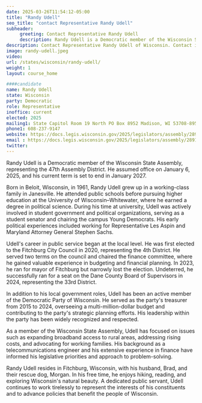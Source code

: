 ```yaml
---
date: 2025-03-26T11:54:12-05:00
title: "Randy Udell"
seo_title: "contact Representative Randy Udell"
subheader:
     greeting: Contact Representative Randy Udell
     description: Randy Udell is a Democratic member of the Wisconsin State Assembly, representing the 47th Assembly District. He assumed office on January 6, 2025, and his current term is set to end in January 2027.
description: Contact Representative Randy Udell of Wisconsin. Contact information for Randy Udell includes email address, phone number, and mailing address.
image: randy-udell.jpeg
video:
url: /states/wisconsin/randy-udell/
weight: 1
layout: course_home

####candidate
name: Randy Udell
state: Wisconsin
party: Democratic
role: Representative
inoffice: current
elected: 2025
mailing1: State Capitol Room 19 North PO Box 8952 Madison, WI 53708-8952
phone1: 608-237-9147
website: https://docs.legis.wisconsin.gov/2025/legislators/assembly/2891/
email : https://docs.legis.wisconsin.gov/2025/legislators/assembly/2891/
twitter: 
---
```

Randy Udell is a Democratic member of the Wisconsin State Assembly, representing the 47th Assembly District. He assumed office on January 6, 2025, and his current term is set to end in January 2027.

Born in Beloit, Wisconsin, in 1961, Randy Udell grew up in a working-class family in Janesville. He attended public schools before pursuing higher education at the University of Wisconsin–Whitewater, where he earned a degree in political science. During his time at university, Udell was actively involved in student government and political organizations, serving as a student senator and chairing the campus Young Democrats. His early political experiences included working for Representative Les Aspin and Maryland Attorney General Stephen Sachs.

Udell's career in public service began at the local level. He was first elected to the Fitchburg City Council in 2020, representing the 4th District. He served two terms on the council and chaired the finance committee, where he gained valuable experience in budgeting and financial planning. In 2023, he ran for mayor of Fitchburg but narrowly lost the election. Undeterred, he successfully ran for a seat on the Dane County Board of Supervisors in 2024, representing the 33rd District.

In addition to his local government roles, Udell has been an active member of the Democratic Party of Wisconsin. He served as the party's treasurer from 2015 to 2024, overseeing a multi-million-dollar budget and contributing to the party's strategic planning efforts. His leadership within the party has been widely recognized and respected.

As a member of the Wisconsin State Assembly, Udell has focused on issues such as expanding broadband access to rural areas, addressing rising costs, and advocating for working families. His background as a telecommunications engineer and his extensive experience in finance have informed his legislative priorities and approach to problem-solving.

Randy Udell resides in Fitchburg, Wisconsin, with his husband, Brad, and their rescue dog, Morgan. In his free time, he enjoys hiking, reading, and exploring Wisconsin's natural beauty. A dedicated public servant, Udell continues to work tirelessly to represent the interests of his constituents and to advance policies that benefit the people of Wisconsin.
